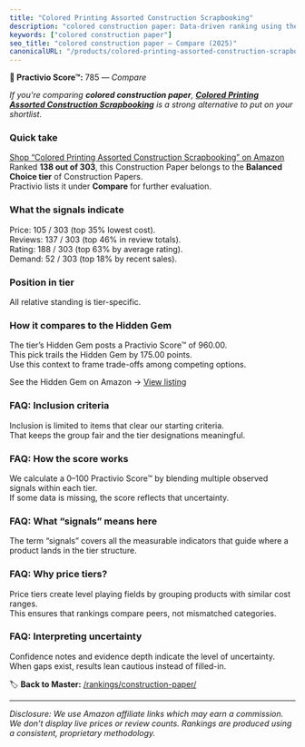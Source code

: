 ```yaml
---
title: "Colored Printing Assorted Construction Scrapbooking"
description: "colored construction paper: Data-driven ranking using the Practivio Score™. Positioned by quality, value, demand, findability, momentum."
keywords: ["colored construction paper"]
seo_title: "colored construction paper — Compare (2025)"
canonicalURL: "/products/colored-printing-assorted-construction-scrapbooking-B0CR9TBV13/"
---
```


**🛒 Practivio Score™:** 785 — _Compare_


*If you're comparing **colored construction paper**, **[Colored Printing Assorted Construction Scrapbooking](https://www.amazon.com/dp/B0CR9TBV13?tag=practivio-20)** is a strong alternative to put on your shortlist.*
### Quick take
[Shop “Colored Printing Assorted Construction Scrapbooking” on Amazon](https://www.amazon.com/dp/B0CR9TBV13?tag=practivio-20)
Ranked **138 out of 303**, this Construction Paper belongs to the **Balanced Choice tier** of Construction Papers.  
Practivio lists it under **Compare** for further evaluation.

### What the signals indicate
Price: 105 / 303 (top 35% lowest cost).  
Reviews: 137 / 303 (top 46% in review totals).  
Rating: 188 / 303 (top 63% by average rating).  
Demand: 52 / 303 (top 18% by recent sales).

### Position in tier
All relative standing is tier-specific.

### How it compares to the Hidden Gem
The tier’s Hidden Gem posts a Practivio Score™ of 960.00.  
This pick trails the Hidden Gem by 175.00 points.  
Use this context to frame trade-offs among competing options.  

See the Hidden Gem on Amazon → [View listing](https://www.amazon.com/dp/B01AW5V7PE?tag=practivio-20)

### FAQ: Inclusion criteria
Inclusion is limited to items that clear our starting criteria.  
That keeps the group fair and the tier designations meaningful.

### FAQ: How the score works
We calculate a 0–100 Practivio Score™ by blending multiple observed signals within each tier.  
If some data is missing, the score reflects that uncertainty.

### FAQ: What “signals” means here
The term “signals” covers all the measurable indicators that guide where a product lands in the tier structure.

### FAQ: Why price tiers?
Price tiers create level playing fields by grouping products with similar cost ranges.  
This ensures that rankings compare peers, not mismatched categories.

### FAQ: Interpreting uncertainty
Confidence notes and evidence depth indicate the level of uncertainty.  
When gaps exist, results lean cautious instead of filled-in.

<!-- Missing template for Compare/CompareWithinPriceClass -->


🏷️ **Back to Master:** [/rankings/construction-paper/](/rankings/construction-paper/)

---
_Disclosure: We use Amazon affiliate links which may earn a commission. We don’t display live prices or review counts. Rankings are produced using a consistent, proprietary methodology._
